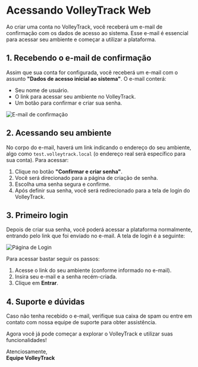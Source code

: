 # Acessando VolleyTrack Web

Ao criar uma conta no VolleyTrack, você receberá um e-mail de confirmação com os dados de acesso ao sistema. Esse e-mail é essencial para acessar seu ambiente e começar a utilizar a plataforma.

## 1. Recebendo o e-mail de confirmação

Assim que sua conta for configurada, você receberá um e-mail com o assunto **"Dados de acesso inicial ao sistema"**. O e-mail conterá:

- Seu nome de usuário.
- O link para acessar seu ambiente no VolleyTrack.
- Um botão para confirmar e criar sua senha.

![E-mail de confirmação](./images/email-confirmation.png)

## 2. Acessando seu ambiente

No corpo do e-mail, haverá um link indicando o endereço do seu ambiente, algo como `test.volleytrack.local` (o endereço real será específico para sua conta). Para acessar:

1. Clique no botão **"Confirmar e criar senha"**.
2. Você será direcionado para a página de criação de senha.
3. Escolha uma senha segura e confirme.
4. Após definir sua senha, você será redirecionado para a tela de login do VolleyTrack.

## 3. Primeiro login

Depois de criar sua senha, você poderá acessar a plataforma normalmente, entrando pelo link que foi enviado no e-mail. A tela de login é a seguinte:

![Página de Login](/images/login.png)

Para acessar bastar seguir os passos:

1. Acesse o link do seu ambiente (conforme informado no e-mail).
2. Insira seu e-mail e a senha recém-criada.
3. Clique em **Entrar**.

## 4. Suporte e dúvidas

Caso não tenha recebido o e-mail, verifique sua caixa de spam ou entre em contato com nossa equipe de suporte para obter assistência.

Agora você já pode começar a explorar o VolleyTrack e utilizar suas funcionalidades!

Atenciosamente,  
**Equipe VolleyTrack**
